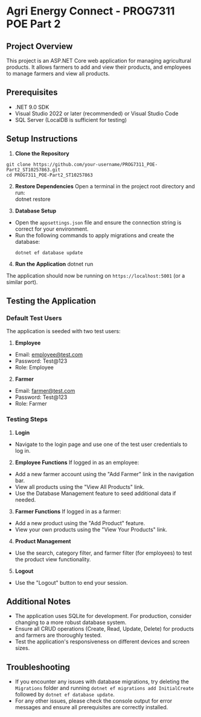 # Agri Energy Connect - PROG7311 POE Part 2

## Project Overview
This project is an ASP.NET Core web application for managing agricultural products. It allows farmers to add and view their products, and employees to manage farmers and view all products.

## Prerequisites
- .NET 9.0 SDK
- Visual Studio 2022 or later (recommended) or Visual Studio Code
- SQL Server (LocalDB is sufficient for testing)

## Setup Instructions

1. **Clone the Repository**
  ```
  git clone https://github.com/your-username/PROG7311_POE-Part2_ST10257863.git
  cd PROG7311_POE-Part2_ST10257863
  ```
2. **Restore Dependencies**
Open a terminal in the project root directory and run:	
  dotnet restore
  
3. **Database Setup**
- Open the `appsettings.json` file and ensure the connection string is correct for your environment.
- Run the following commands to apply migrations and create the database:
  ```
  dotnet ef database update
  ```

4. **Run the Application**
dotnet run

The application should now be running on `https://localhost:5001` (or a similar port).

## Testing the Application

### Default Test Users
The application is seeded with two test users:

1. **Employee**
- Email: employee@test.com
- Password: Test@123
- Role: Employee

2. **Farmer**
- Email: farmer@test.com
- Password: Test@123
- Role: Farmer

### Testing Steps

1. **Login**
- Navigate to the login page and use one of the test user credentials to log in.

2. **Employee Functions**
If logged in as an employee:
- Add a new farmer account using the "Add Farmer" link in the navigation bar.
- View all products using the "View All Products" link.
- Use the Database Management feature to seed additional data if needed.

3. **Farmer Functions**
If logged in as a farmer:
- Add a new product using the "Add Product" feature.
- View your own products using the "View Your Products" link.

4. **Product Management**
- Use the search, category filter, and farmer filter (for employees) to test the product view functionality.

5. **Logout**
- Use the "Logout" button to end your session.

## Additional Notes
- The application uses SQLite for development. For production, consider changing to a more robust database system.
- Ensure all CRUD operations (Create, Read, Update, Delete) for products and farmers are thoroughly tested.
- Test the application's responsiveness on different devices and screen sizes.

## Troubleshooting
- If you encounter any issues with database migrations, try deleting the `Migrations` folder and running `dotnet ef migrations add InitialCreate` followed by `dotnet ef database update`.
- For any other issues, please check the console output for error messages and ensure all prerequisites are correctly installed.

